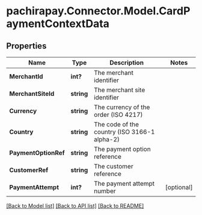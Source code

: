 
# pachirapay.Connector.Model.CardPaymentContextData

## Properties

Name | Type | Description | Notes
------------ | ------------- | ------------- | -------------
**MerchantId** | **int?** | The merchant identifier | 
**MerchantSiteId** | **string** | The merchant site identifier | 
**Currency** | **string** | The currency of the order (ISO 4217) | 
**Country** | **string** | The code of the country (ISO 3166-1 alpha-2) | 
**PaymentOptionRef** | **string** | The payment option reference | 
**CustomerRef** | **string** | The customer reference | 
**PaymentAttempt** | **int?** | The payment attempt number | [optional] 

[[Back to Model list]](../README.md#documentation-for-models)
[[Back to API list]](../README.md#documentation-for-api-endpoints)
[[Back to README]](../README.md)


